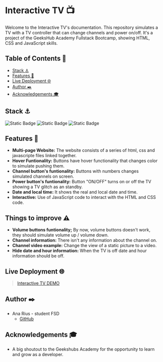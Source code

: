 # Interactive TV 📺
Welcome to the Interactive TV's documentation. This repository simulates a TV with a TV controller that can change channels and power on/off. It's a project of the GeeksHub Academy Fullstack Bootcamp, showing HTML, CSS and JavaScript skills.


## Table of Contents 📂
* <a href="#stack-⚓">Stack ⚓</a>
* <a href="#features-👾">Features 👾</a>
* <a href="#live-deployment-🌐">Live Deployment 🌐</a>
* <a href="#author-✒️">Author ✒️</a>
* <a href="#acknowledgements-🎓">Acknowledgements 🎓</a>


## Stack ⚓
![Static Badge](https://img.shields.io/badge/HTML5-orange?style=flat-square)
![Static Badge](https://img.shields.io/badge/CSS3-blue?style=flat-square)
![Static Badge](https://img.shields.io/badge/javascript-yellow)


## Features 👾
- **Multi-page Website:** The website consists of a series of html, css and javascripte files linked together.
- **Hover Funtionality:** Buttons have hover functionality that changes color to simulate pushing them.
- **Channel button's funtionality:** Buttons with numbers changes simulated channels on screen.
- **Power button's funtionality:** Button "ON/OFF" turns on or off the TV showing a TV glitch as an standby.
- **Date and local time:** It shows the real and local date and time.
- **Interactive:** Use of JavaScript code to interact with the HTML and CSS code.

## Things to improve ⚠️
- **Volume buttons funtionality;** By now, volume buttons doesn't work, they should simulate volume up / volume down.
- **Channel information:** There isn't any information about the channel on.
- **Channel video example:** Change the view of a static picture to a video.
- **Hide date and hour information:** When the TV is off date and hour information should be off.

## Live Deployment 🌐
> [Interactive TV DEMO](https://ariusvi.github.io/TVinteractiva/)

## Author ✒️
* Ana Rius - student FSD
    * [GitHub](https://github.com/ariusvi)

## Acknowledgements 🎓
* A big shoutout to the Geekshubs Academy for the opportunity to learn and grow as a developer.



